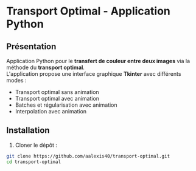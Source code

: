 # Transport Optimal - Application Python

## Présentation
Application Python pour le **transfert de couleur entre deux images** via la méthode du **transport optimal**.  
L'application propose une interface graphique **Tkinter** avec différents modes :
- Transport optimal sans animation
- Transport optimal avec animation
- Batches et régularisation avec animation
- Interpolation avec animation

## Installation
1. Cloner le dépôt :
```bash
git clone https://github.com/aalexis40/transport-optimal.git
cd transport-optimal
